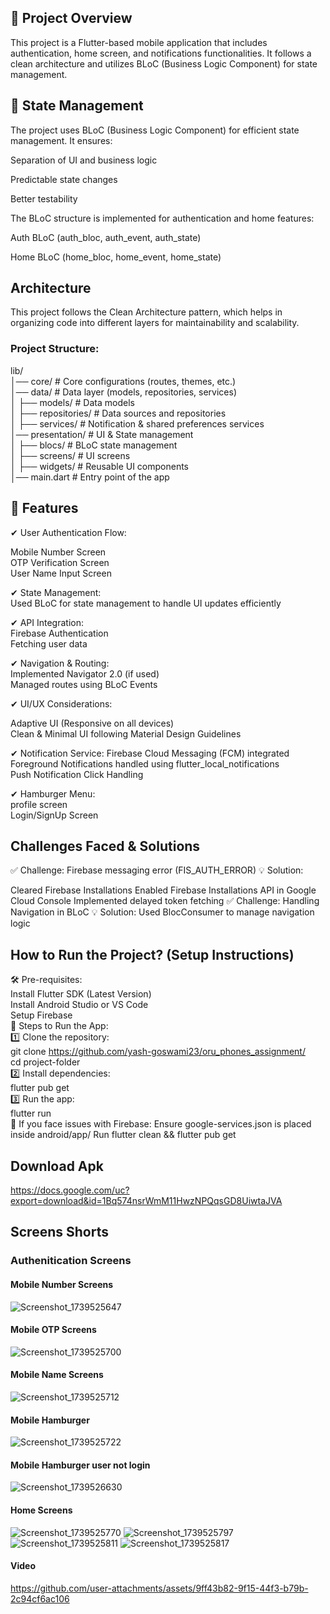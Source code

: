 
## 📌 Project Overview
This project is a Flutter-based mobile application that includes authentication, home screen, and notifications functionalities. It follows a clean architecture and utilizes BLoC (Business Logic Component) for state management.

## 🚀 State Management
The project uses BLoC (Business Logic Component) for efficient state management. It ensures:

Separation of UI and business logic

Predictable state changes

Better testability

The BLoC structure is implemented for authentication and home features:

Auth BLoC (auth_bloc, auth_event, auth_state)

Home BLoC (home_bloc, home_event, home_state)
## Architecture
This project follows the Clean Architecture pattern, which helps in organizing code into different layers for maintainability and scalability.
### Project Structure:
lib/  
│── core/              # Core configurations (routes, themes, etc.)  
│── data/              # Data layer (models, repositories, services)  
│   ├── models/        # Data models  
│   ├── repositories/  # Data sources and repositories  
│   ├── services/      # Notification & shared preferences services  
│── presentation/      # UI & State management  
│   ├── blocs/         # BLoC state management  
│   ├── screens/       # UI screens  
│   ├── widgets/       # Reusable UI components  
│── main.dart          # Entry point of the app  


## 📢 Features
✔ User Authentication Flow:

Mobile Number Screen  
OTP Verification Screen  
User Name Input Screen  

✔ State Management:  
Used BLoC for state management to handle UI updates efficiently  

✔ API Integration:  
Firebase Authentication  
Fetching user data  

✔ Navigation & Routing:  
Implemented Navigator 2.0 (if used)  
Managed routes using BLoC Events  

✔ UI/UX Considerations:  

Adaptive UI (Responsive on all devices)  
Clean & Minimal UI following Material Design Guidelines

✔ Notification Service:
Firebase Cloud Messaging (FCM) integrated  
Foreground Notifications handled using flutter_local_notifications  
Push Notification Click Handling  

✔ Hamburger Menu:  
profile screen   
Login/SignUp Screen 
##  Challenges Faced & Solutions

✅ Challenge: Firebase messaging error (FIS_AUTH_ERROR)
💡 Solution:

Cleared Firebase Installations
Enabled Firebase Installations API in Google Cloud Console
Implemented delayed token fetching
✅ Challenge: Handling Navigation in BLoC
💡 Solution: Used BlocConsumer to manage navigation logic
## How to Run the Project? (Setup Instructions)
🛠 Pre-requisites:  
Install Flutter SDK (Latest Version)  
Install Android Studio or VS Code  
Setup Firebase  
📌 Steps to Run the App:  
1️⃣ Clone the repository:  
git clone <https://github.com/yash-goswami23/oru_phones_assignment/>  
cd project-folder  
2️⃣ Install dependencies:  
flutter pub get  
3️⃣ Run the app:  
flutter run  
🚀 If you face issues with Firebase:
Ensure google-services.json is placed inside android/app/
Run flutter clean && flutter pub get
## Download Apk
https://docs.google.com/uc?export=download&id=1Bq574nsrWmM11HwzNPQqsGD8UiwtaJVA
## Screens Shorts
### Authenitication Screens
#### Mobile Number Screens
![Screenshot_1739525647](https://github.com/user-attachments/assets/e2a12af7-16e7-4b47-a41d-354828b186b8)

#### Mobile OTP Screens
![Screenshot_1739525700](https://github.com/user-attachments/assets/7f729558-2093-453c-a8a4-29f50defa8e2)

#### Mobile Name Screens 
![Screenshot_1739525712](https://github.com/user-attachments/assets/9c735b40-4e77-49b3-abcf-5bd8c921df5d)

#### Mobile Hamburger
![Screenshot_1739525722](https://github.com/user-attachments/assets/5086a685-f973-4ff8-a984-0c3cb9cc41da)

#### Mobile Hamburger user not login 
![Screenshot_1739526630](https://github.com/user-attachments/assets/81f7f919-630c-4bfe-9237-e5b2183806e1)

#### Home Screens 
![Screenshot_1739525770](https://github.com/user-attachments/assets/aa6f1879-c175-46d2-8ca2-b4e889a643ae)
![Screenshot_1739525797](https://github.com/user-attachments/assets/a71388bf-37e1-41c9-b68f-cf9349622c2d)
![Screenshot_1739525811](https://github.com/user-attachments/assets/67cfa049-8847-4821-8ba4-c76430da053a)
![Screenshot_1739525817](https://github.com/user-attachments/assets/067ed785-6fd7-4ce9-9b80-c9300a142470)

#### Video
https://github.com/user-attachments/assets/9ff43b82-9f15-44f3-b79b-2c94cf6ac106
